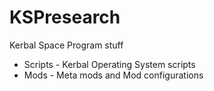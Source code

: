 # KSPresearch
Kerbal Space Program stuff

* Scripts - Kerbal Operating System scripts
* Mods - Meta mods and Mod configurations